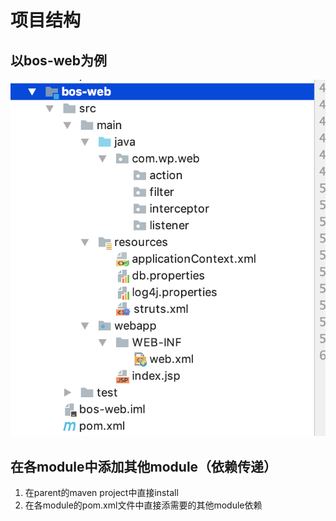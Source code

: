 # 项目结构

## 以bos-web为例

![](../../../.gitbook/assets/image%20%28266%29.png)

## 在各module中添加其他module（依赖传递）

1. 在parent的maven project中直接install
2. 在各module的pom.xml文件中直接添需要的其他module依赖

